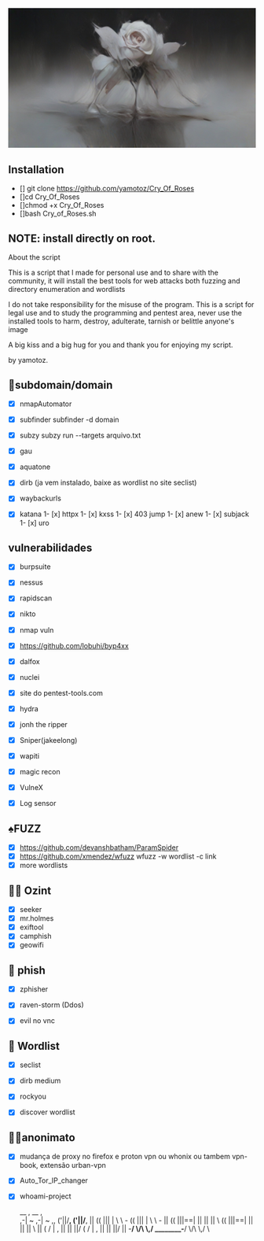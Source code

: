 


<img src="src/rose cry.jpg">


## Installation
 - [] git clone https://github.com/yamotoz/Cry_Of_Roses
 - []cd Cry_Of_Roses
 - []chmod +x Cry_Of_Roses
 - []bash Cry_of_Roses.sh



## NOTE: install directly on root.

About the script

This is a script that I made for personal use and to share with the community, it will install the best tools for
web attacks both fuzzing and directory enumeration and wordlists

I do not take responsibility for the misuse of the program. This is a script for legal use and to study the programming and pentest area, never use the installed tools to harm, destroy, adulterate, tarnish or belittle anyone's image

A big kiss and a big hug for you and thank you for enjoying my script.


by yamotoz.




## 👺subdomain/domain 
- [x]  nmapAutomator
- [x]  subfinder      subfinder -d domain
- [x]  subzy                    subzy run --targets arquivo.txt
- [x]  gau     
- [x]  aquatone
- [x]  dirb (ja vem instalado, baixe as wordlist no site seclist)
- [x]  waybackurls
- [x]  katana
1- [x] httpx
1- [x] kxss 
1- [x] 403 jump
1- [x] anew 
1- [x] subjack
1- [x] uro 



## vulnerabilidades
- [x]  burpsuite
- [x]  nessus
- [x]  rapidscan
- [x]  nikto
- [x]  nmap vuln
- [x]  https://github.com/lobuhi/byp4xx
- [x]  dalfox
- [x]  nuclei
- [x] site do pentest-tools.com
- [x] hydra
- [x] jonh the ripper
- [x] Sniper(jakeelong)
- [x] wapiti
- [x] magic recon
- [x] VulneX
- [x] Log sensor


## ♠️FUZZ
- [x]  https://github.com/devanshbatham/ParamSpider     
- [x]  https://github.com/xmendez/wfuzz           wfuzz -w wordlist -c link
- [x]  more wordlists

## 👩‍💻 Ozint
- [x] seeker
- [x] mr.holmes
- [x] exiftool
- [x] camphish
- [x] geowifi

## 🎨 phish
- [x] zphisher
- [x] raven-storm (Ddos)
- [x] evil no vnc


## 📖 Wordlist
- [x] seclist
- [x] dirb medium
- [x] rockyou 
- [x] discover wordlist


## 🕵️‍♂️anonimato
- [x]  mudança de proxy no firefox e proton vpn ou whonix ou tambem vpn-book, extensão urban-vpn
- [x]  Auto_Tor_IP_changer
- [x]  whoami-project


     __ ,                        __ ,                 
  ,-| ~                       ,-| ~               ,, 
 ('||/__,                    ('||/__,             || 
(( |||  | \\ \\  _-_        (( |||  | \\ \\  _-_  || 
(( |||==| || || || \\       (( |||==| || || || \\ || 
 ( / |  , || || ||/          ( / |  , || || ||/   || 
  -____/  \\/\\ \\,/ ________-____/  \\/\\ \\,/  \\ 
                                                     
                                                     
                                                       